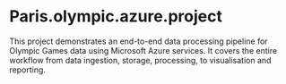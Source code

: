# Paris.olympic.azure.project
This project demonstrates an end-to-end data processing pipeline for Olympic Games data using Microsoft Azure services. It covers the entire workflow from data ingestion, storage, processing, to visualisation and reporting.
